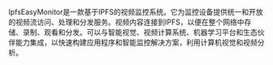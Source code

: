 IpfsEasyMonitor是一款基于IPFS的视频监控系统。它为监控设备提供统一和开放的视频流访问、处理和分发服务。视频内容连接到IPFS，以便在整个网络中存储、录制、观看和分发。可以与智能视觉、视频计算系统、机器学习平台和生态伙伴能力集成，以快速构建应用程序和智能监控解决方案，利用计算机视觉和视频分析。
